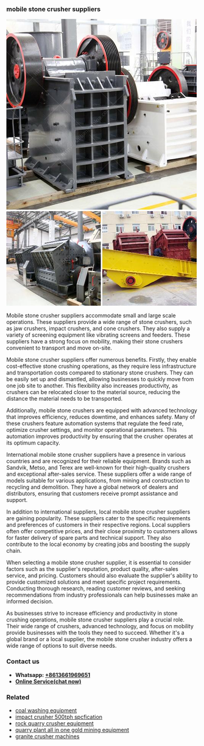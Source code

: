 <h3>mobile stone crusher suppliers</h3><img src='1708498133.jpg' alt=''><p>Mobile stone crusher suppliers accommodate small and large scale operations. These suppliers provide a wide range of stone crushers, such as jaw crushers, impact crushers, and cone crushers. They also supply a variety of screening equipment like vibrating screens and feeders. These suppliers have a strong focus on mobility, making their stone crushers convenient to transport and move on-site.</p><p>Mobile stone crusher suppliers offer numerous benefits. Firstly, they enable cost-effective stone crushing operations, as they require less infrastructure and transportation costs compared to stationary stone crushers. They can be easily set up and dismantled, allowing businesses to quickly move from one job site to another. This flexibility also increases productivity, as crushers can be relocated closer to the material source, reducing the distance the material needs to be transported.</p><p>Additionally, mobile stone crushers are equipped with advanced technology that improves efficiency, reduces downtime, and enhances safety. Many of these crushers feature automation systems that regulate the feed rate, optimize crusher settings, and monitor operational parameters. This automation improves productivity by ensuring that the crusher operates at its optimum capacity.</p><p>International mobile stone crusher suppliers have a presence in various countries and are recognized for their reliable equipment. Brands such as Sandvik, Metso, and Terex are well-known for their high-quality crushers and exceptional after-sales service. These suppliers offer a wide range of models suitable for various applications, from mining and construction to recycling and demolition. They have a global network of dealers and distributors, ensuring that customers receive prompt assistance and support.</p><p>In addition to international suppliers, local mobile stone crusher suppliers are gaining popularity. These suppliers cater to the specific requirements and preferences of customers in their respective regions. Local suppliers often offer competitive prices, and their close proximity to customers allows for faster delivery of spare parts and technical support. They also contribute to the local economy by creating jobs and boosting the supply chain.</p><p>When selecting a mobile stone crusher supplier, it is essential to consider factors such as the supplier's reputation, product quality, after-sales service, and pricing. Customers should also evaluate the supplier's ability to provide customized solutions and meet specific project requirements. Conducting thorough research, reading customer reviews, and seeking recommendations from industry professionals can help businesses make an informed decision.</p><p>As businesses strive to increase efficiency and productivity in stone crushing operations, mobile stone crusher suppliers play a crucial role. Their wide range of crushers, advanced technology, and focus on mobility provide businesses with the tools they need to succeed. Whether it's a global brand or a local supplier, the mobile stone crusher industry offers a wide range of options to suit diverse needs.</p><h3>Contact us</h3><ul><li><strong>Whatsapp:&nbsp;<a href="https://wa.me/8613661969651">+8613661969651</a></strong></li><li><a href="https://swt.shibang-china.com/?git&amp;zhl&amp;mobile stone crusher suppliers"><strong>Online Service(chat now)</strong></a></li></ul><h3>Related</h3><ul><li><a href='coal washing equipment.md'>coal washing equipment</a></li><li><a href='impact crusher 500tph spcfication.md'>impact crusher 500tph spcfication</a></li><li><a href='rock quarry crusher equipment.md'>rock quarry crusher equipment</a></li><li><a href='quarry plant all in one gold mining equipment.md'>quarry plant all in one gold mining equipment</a></li><li><a href='granite crusher machines.md'>granite crusher machines</a></li></ul>